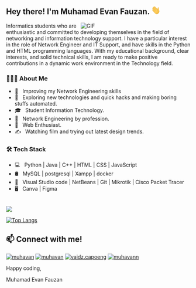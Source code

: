 <h2> Hey there! I'm Muhamad Evan Fauzan. <img src="https://raw.githubusercontent.com/devSouvik/devSouvik/master/Hi.gif" width="25"></h2>

<img align="right" alt="GIF" src="https://media.giphy.com/media/dWesBcTLavkZuG35MI/giphy.gif" width="300"/>

<!-- https://raw.githubusercontent.com/devSouvik/devSouvik/master/gif3.gif -->
Informatics students who are enthusiastic and committed to developing themselves in the field of networking and information technology support. I have a particular interest in the role of Network Engineer and IT Support, and have skills in the Python and HTML programming languages. With my educational background, clear interests, and solid technical skills, I am ready to make positive contributions in a dynamic work environment in the Technology field.

<h3> 👨🏻‍💻 About Me </h3>


- 🔭 &nbsp; Improving my Network Engineering skills 
- 🤔 &nbsp; Exploring new technologies and quick hacks and making boring stuffs automated.
- 🎓 &nbsp; Student Information Technology.
- 💼 &nbsp; Network Engineering by profession.
- 🌱 &nbsp; Web Enthusiast. 
- ✍️ &nbsp; Watching film and trying out latest design trends.

<h3>🛠 Tech Stack</h3>

- 💻 &nbsp; Python | Java | C++ | HTML | CSS | JavaScript 
- 🛢 &nbsp; MySQL | postgresql | Xampp | docker
- 🔧 &nbsp; Visual Studio code | NetBeans | Git | Mikrotik | Cisco Packet Tracer
- 🖥 &nbsp; Canva | Figma

<br>

<!-- ![souvik's Github Stats](https://github-readme-stats.vercel.app/api?username=devSouvik&show_icons=true&title_color=fff&icon_color=79ff97&text_color=9f9f9f&bg_color=151515) -->

<img align="center" src="https://github-readme-streak-stats.herokuapp.com/?user=muhavan&theme=tokyonight&hide_border=true">

</br>


[![Top Langs](https://github-readme-stats.vercel.app/api/top-langs/?username=muhavan&theme=tokyonight&show_icons=true&hide_border=true&layout=compact)](https://github.com/muhavan)

## 📫 Connect with me!
<p align="left">
<a href="https://twitter.com/muhavann" target="blank"><img align="center" src="https://raw.githubusercontent.com/rahuldkjain/github-profile-readme-generator/master/src/images/icons/Social/twitter.svg" alt="muhavan" height="30" width="40" /></a>
<a href="https://instagram.com/muhavann" target="blank"><img align="center" src="https://raw.githubusercontent.com/rahuldkjain/github-profile-readme-generator/master/src/images/icons/Social/instagram.svg" alt="muhavan" height="30" width="40" /></a>
<a href="https://www.facebook.com/muhavann" target="blank"><img align="center" src="https://raw.githubusercontent.com/rahuldkjain/github-profile-readme-generator/master/src/images/icons/Social/facebook.svg" alt="vaidz.capoeng" height="30" width="40" /></a>
<a href="https://www.linkedin.com/in/muhamad-evan-fauzan/" target="blank"><img align="center" src="https://upload.wikimedia.org/wikipedia/commons/thumb/8/81/LinkedIn_icon.svg/2048px-LinkedIn_icon.svg.png" alt="muhavann" height="30" width="30" /></a>
</p>

Happy coding,

Muhamad Evan Fauzan
